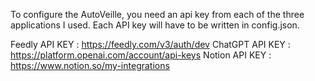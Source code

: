 To configure the AutoVeille, you need an api key from each of the three applications I used.
Each API key will have to be written in config.json.

Feedly API KEY : https://feedly.com/v3/auth/dev 
ChatGPT API KEY : https://platform.openai.com/account/api-keys 
Notion API KEY : https://www.notion.so/my-integrations 